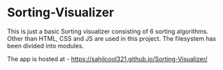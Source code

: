 # Sorting-Visualizer

This is just a basic Sorting visualizer consisting of 6 sorting algorithms. Other than HTML, CSS and JS are used in this project. The filesystem has been divided into modules.

The app is hosted at - https://sahilcool321.github.io/Sorting-Visualizer/

